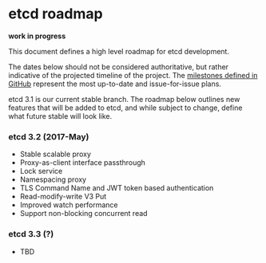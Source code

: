 #  etcd roadmap

**work in progress**

This document defines a high level roadmap for etcd development.

The dates below should not be considered authoritative, but rather indicative of the projected timeline of the project. The [milestones defined in GitHub](https://github.com/coreos/etcd/milestones) represent the most up-to-date and issue-for-issue plans.

etcd 3.1 is our current stable branch. The roadmap below outlines new features that will be added to etcd, and while subject to change, define what future stable will look like.

### etcd 3.2 (2017-May)
- Stable scalable proxy
- Proxy-as-client interface passthrough
- Lock service
- Namespacing proxy
- TLS Command Name and JWT token based authentication
- Read-modify-write V3 Put
- Improved watch performance
- Support non-blocking concurrent read

### etcd 3.3 (?)
- TBD

